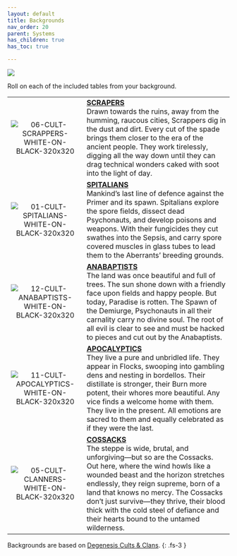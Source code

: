 ```yaml
---
layout: default
title: Backgrounds
nav_order: 20
parent: Systems
has_children: true
has_toc: true

---
```


![](https://www.degenesis-cluster.com/dist/thumbnails/backgrounds.jpg)

Roll on each of the included tables from your background.

|                                                                                                                   |                                                                                                                                                                                                                                                                                                                                                                                                       |
| :---------------------------------------------------------------------------------------------------------------: | ----------------------------------------------------------------------------------------------------------------------------------------------------------------------------------------------------------------------------------------------------------------------------------------------------------------------------------------------------------------------------------------------------- |
|    ![06-CULT-SCRAPPERS-WHITE-ON-BLACK-320x320](../../imgs/icons/06-CULT-SCRAPPERS-WHITE-ON-BLACK-320x320.webp)    | **[SCRAPERS](scrapers.md)**<br>Drawn towards the ruins, away from the humming, raucous cities, Scrappers dig in the dust and dirt. Every cut of the spade brings them closer to the era of the ancient people. They work tirelessly, digging all the way down until they can drag technical wonders caked with soot into the light of day.                                                            |
|   ![01-CULT-SPITALIANS-WHITE-ON-BLACK-320x320](../../imgs/icons/01-CULT-SPITALIANS-WHITE-ON-BLACK-320x320.webp)   | **[SPITALIANS](spitalians.md)**<br>Mankind’s last line of defence against the Primer and its spawn. Spitalians explore the spore fields, dissect dead Psychonauts, and develop poisons and weapons. With their fungicides they cut swathes into the Sepsis, and carry spore covered muscles in glass tubes to lead them to the Aberrants’ breeding grounds.                                           |
|  ![12-CULT-ANABAPTISTS-WHITE-ON-BLACK-320x320](../../imgs/icons/12-CULT-ANABAPTISTS-WHITE-ON-BLACK-320x320.webp)  | **[ANABAPTISTS](anabaptists.md)**<br>The land was once beautiful and full of trees. The sun shone down with a friendly face upon fields and happy people. But today, Paradise is rotten. The Spawn of the Demiurge, Psychonauts in all their carnality carry no divine soul. The root of all evil is clear to see and must be hacked to pieces and cut out by the Anabaptists.                        |
| ![11-CULT-APOCALYPTICS-WHITE-ON-BLACK-320x320](../../imgs/icons/11-CULT-APOCALYPTICS-WHITE-ON-BLACK-320x320.webp) | **[APOCALYPTICS](apocalyptics.md)** <br>They live a pure and unbridled life. They appear in Flocks, swooping into gambling dens and nesting in bordellos. Their distillate is stronger, their Burn more potent, their whores more beautiful. Any vice finds a welcome home with them. They live in the present. All emotions are sacred to them and equally celebrated as if they were the last.      |
|     ![05-CULT-CLANNERS-WHITE-ON-BLACK-320x320](../../imgs/icons/05-CULT-CLANNERS-WHITE-ON-BLACK-320x320.webp)     | **[COSSACKS](cossacks.md)**<br>The steppe is wide, brutal, and unforgiving—but so are the Cossacks. Out here, where the wind howls like a wounded beast and the horizon stretches endlessly, they reign supreme, born of a land that knows no mercy. The Cossacks don’t just survive—they thrive, their blood thick with the cold steel of defiance and their hearts bound to the untamed wilderness. |

Backgrounds are based on [Degenesis Cults & Clans](https://degenesis.com/world/cults/).
{: .fs-3 }